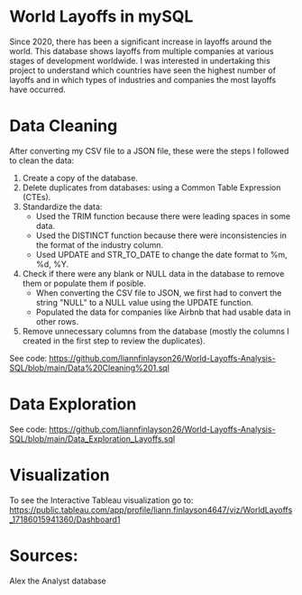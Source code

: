 # World Layoffs in mySQL
Since 2020, there has been a significant increase in layoffs around the world. This database shows layoffs from multiple companies at various stages of development worldwide. I was interested in undertaking this project to understand which countries have seen the highest number of layoffs and in which types of industries and companies the most layoffs have occurred.

# Data Cleaning
After converting my CSV file to a JSON file, these were the steps I followed to clean the data:
1. Create a copy of the database.
2. Delete duplicates from databases: using a Common Table Expression (CTEs).
3. Standardize the data:
   * Used the TRIM function because there were leading spaces in some data.
   * Used the DISTINCT function because there were inconsistencies in the format of the industry column.
   * Used UPDATE and STR_TO_DATE to change the date format to %m, %d, %Y.
5. Check if there were any blank or NULL data in the database to remove them or populate them if posible.
   * When converting the CSV file to JSON, we first had to convert the string "NULL" to a NULL value using the UPDATE function.
   * Populated the data for companies like Airbnb that had usable data in other rows.
7. Remove unnecessary columns from the database (mostly the columns I created in the first step to review the duplicates).

See code: https://github.com/liannfinlayson26/World-Layoffs-Analysis-SQL/blob/main/Data%20Cleaning%201.sql

# Data Exploration
See code: https://github.com/liannfinlayson26/World-Layoffs-Analysis-SQL/blob/main/Data_Exploration_Layoffs.sql




# Visualization
To see the Interactive Tableau visualization go to:
https://public.tableau.com/app/profile/liann.finlayson4647/viz/WorldLayoffs_17186015941360/Dashboard1



# Sources:
Alex the Analyst database
